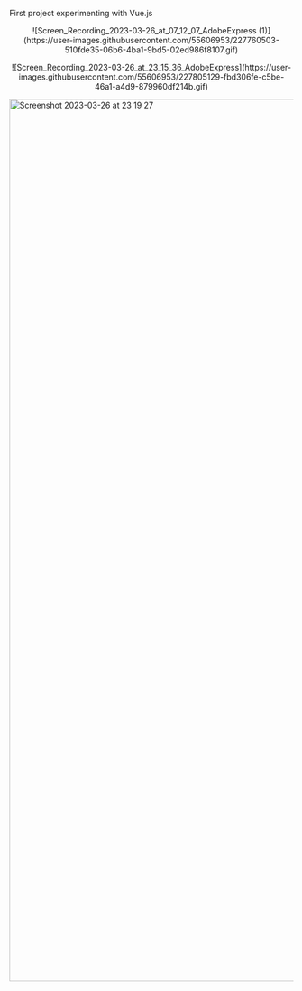 


First project experimenting with Vue.js
<p align="center">
![Screen_Recording_2023-03-26_at_07_12_07_AdobeExpress (1)](https://user-images.githubusercontent.com/55606953/227760503-510fde35-06b6-4ba1-9bd5-02ed986f8107.gif)
</p>
<p align="center">
![Screen_Recording_2023-03-26_at_23_15_36_AdobeExpress](https://user-images.githubusercontent.com/55606953/227805129-fbd306fe-c5be-46a1-a4d9-879960df214b.gif)
</p>

<img width="1561" alt="Screenshot 2023-03-26 at 23 19 27" src="https://user-images.githubusercontent.com/55606953/227805187-270ecdea-34e0-4905-955f-1b8296088374.png">
